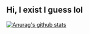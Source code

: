 ## Hi, I exist I guess lol

[![Anurag's github stats](https://github-readme-stats.vercel.app/api?username=AlienTina)](https://github.com/anuraghazra/github-readme-stats)
